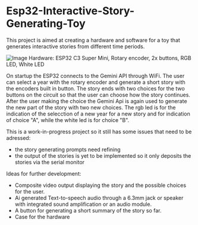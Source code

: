# Esp32-Interactive-Story-Generating-Toy
This project is aimed at creating a hardware and software for a toy that generates interactive stories from different time periods.

![Image](https://github.com/user-attachments/assets/c21178b3-a674-4005-b59b-43f9f6dd2e21) 
Hardware:
ESP32 C3 Super Mini,
Rotary encoder, 
2x buttons,
RGB LED,
White LED

On startup the ESP32 connects to the Gemini API through WiFi. The user can select a year with the rotary encoder and generate a short story with the encoders built in button.
The story ends with two choices for the two buttons on the circuit so that the user can choose how the story continues. After the user making the choice the Gemini Api is again used to generate the
new part of the story with two new choices. The rgb led is for the indication of the selecction of a new year for a new story and for indication of choice "A", while the white led is for choice "B".

This is a work-in-progress project so it still has some issues that need to be adressed:
- the story generating prompts need refining
- the output of the stories is yet to be implemented so it only deposits the stories via the serial monitor

Ideas for further development:
- Composite video output displaying the story and the possible choices for the user.
- Ai generated Text-to-speech audio through a 6.3mm jack or speaker with integrated sound amplification or an audio module.
- A button for generating a short summary of the story so far.
- Case for the hardware
